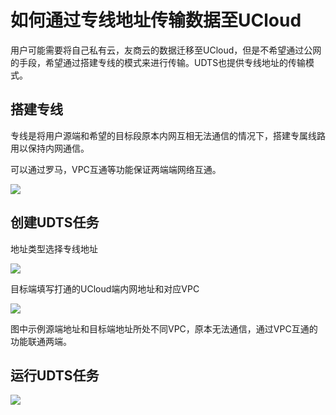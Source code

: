 # 如何通过专线地址传输数据至UCloud

用户可能需要将自己私有云，友商云的数据迁移至UCloud，但是不希望通过公网的手段，希望通过搭建专线的模式来进行传输。UDTS也提供专线地址的传输模式。

## 搭建专线

专线是将用户源端和希望的目标段原本内网互相无法通信的情况下，搭建专属线路用以保持内网通信。

可以通过罗马，VPC互通等功能保证两端端网络互通。

![](http://udts-doc.cn-bj.ufileos.com/connect001.png)

## 创建UDTS任务

地址类型选择专线地址

![](http://udts-doc.cn-bj.ufileos.com/connect002.png)

目标端填写打通的UCloud端内网地址和对应VPC

![](http://udts-doc.cn-bj.ufileos.com/connect003.png)

图中示例源端地址和目标端地址所处不同VPC，原本无法通信，通过VPC互通的功能联通两端。

## 运行UDTS任务

![](http://udts-doc.cn-bj.ufileos.com/connect004.png)
